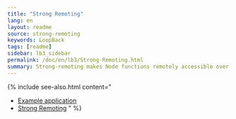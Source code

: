 ```yaml
---
title: "Strong Remoting"
lang: en
layout: readme
source: strong-remoting
keywords: LoopBack
tags: [readme]
sidebar: lb3_sidebar
permalink: /doc/en/lb3/Strong-Remoting.html
summary: Strong-remoting makes Node functions remotely accessible over the network.
---
```

{% include see-also.html content="
- [Example application](Remote-connector-example.html)
- [Strong Remoting](Strong-Remoting.html)
" %}
